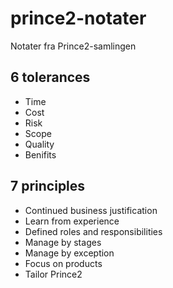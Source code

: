 # prince2-notater
Notater fra Prince2-samlingen

## 6 tolerances
- Time
- Cost
- Risk
- Scope
- Quality
- Benifits

## 7 principles
- Continued business justification
- Learn from experience
- Defined roles and responsibilities
- Manage by stages
- Manage by exception
- Focus on products
- Tailor Prince2

